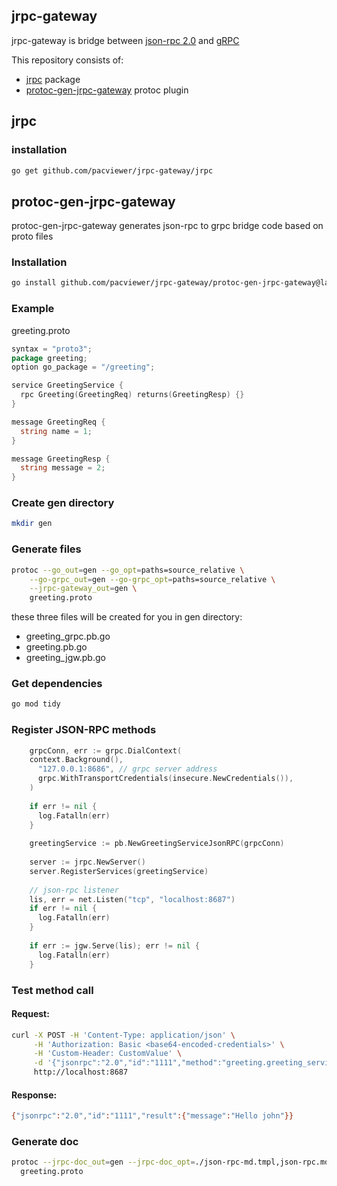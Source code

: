 ## jrpc-gateway
jrpc-gateway is bridge between [json-rpc 2.0](https://www.jsonrpc.org/specification) and [gRPC](https://grpc.io/)

This repository consists of:
- [jrpc](#jrpc) package 
- [protoc-gen-jrpc-gateway](#protoc-gen-jrpc-gateway) protoc plugin

<a id="jrpc"></a>
## jrpc
### installation
```bash
go get github.com/pacviewer/jrpc-gateway/jrpc
```

<a id="protoc-gen-jrpc-gateway"></a>
## protoc-gen-jrpc-gateway
protoc-gen-jrpc-gateway generates json-rpc to grpc bridge code based on proto files

### Installation
```bash
go install github.com/pacviewer/jrpc-gateway/protoc-gen-jrpc-gateway@latest
```
### Example
greeting.proto
```go
syntax = "proto3";
package greeting;
option go_package = "/greeting";

service GreetingService {
  rpc Greeting(GreetingReq) returns(GreetingResp) {}
}

message GreetingReq {
  string name = 1;
}

message GreetingResp {
  string message = 2;
}
```
### Create gen directory
```bash
mkdir gen
```
### Generate files
```bash
protoc --go_out=gen --go_opt=paths=source_relative \
    --go-grpc_out=gen --go-grpc_opt=paths=source_relative \
    --jrpc-gateway_out=gen \
    greeting.proto
```
these three files will be created for you in gen directory:
- greeting_grpc.pb.go
- greeting.pb.go
- greeting_jgw.pb.go

### Get dependencies
```bash
go mod tidy
```
### Register JSON-RPC methods
```go
    grpcConn, err := grpc.DialContext(
    context.Background(),
      "127.0.0.1:8686", // grpc server address
      grpc.WithTransportCredentials(insecure.NewCredentials()),
    )
    
    if err != nil {
      log.Fatalln(err)  
    }
    
    greetingService := pb.NewGreetingServiceJsonRPC(grpcConn)
    
    server := jrpc.NewServer()
    server.RegisterServices(greetingService)
    
    // json-rpc listener
    lis, err = net.Listen("tcp", "localhost:8687")
    if err != nil {
      log.Fatalln(err)
    }
    
    if err := jgw.Serve(lis); err != nil {
      log.Fatalln(err)
    }
```
### Test method call
#### Request:
```bash
curl -X POST -H 'Content-Type: application/json' \
     -H 'Authorization: Basic <base64-encoded-credentials>' \
     -H 'Custom-Header: CustomValue' \
     -d '{"jsonrpc":"2.0","id":"1111","method":"greeting.greeting_service.greeting", "params":{"name":"john"}}' \
     http://localhost:8687
```
#### Response:
```bash
{"jsonrpc":"2.0","id":"1111","result":{"message":"Hello john"}}
```

<a id="protoc-gen-jrpc-doc"></a>

### Generate doc

```bash
protoc --jrpc-doc_out=gen --jrpc-doc_opt=./json-rpc-md.tmpl,json-rpc.md \
  greeting.proto
```
